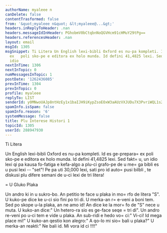 ```yaml
---
authorName: myaleee n
canDelete: false
contentTrasformed: false
from: '&quot;myaleee n&quot; &lt;myaleee@...&gt;'
headers.inReplyToHeader: .nan
headers.messageIdInHeader: PGhobmV0bCtqbnNoQGVHcm91cHMuY29tPg==
headers.referencesHeader: .nan
layout: email
msgId: 1305
msgSnippet: Ti Litera Un English lexi-bibli Oxford es nu-pa kompleti. Id es ge-prepara
  ex   poli sko-pe e editora ex holo munda. Id defini 41,4825 lexi. Sed faktu, un
  idio
nextInTime: 1306
nextInTopic: 0
numMessagesInTopic: 1
postDate: '1262436085'
prevInTime: 1304
prevInTopic: 0
profile: myaleee
replyTo: LIST
senderId: y0MNwoUAJp8ntHzEy1x1baIJH9iKypZsoEOxW3aAUzVXJUDu7X3PvriWQL1s2rBpCkRk5CRzZmk4fSMLIuOAAefZBTQ9zQ
spamInfo.isSpam: false
spamInfo.reason: '6'
systemMessage: false
title: Plu Interese Histori 1
topicId: 1305
userId: 288947930
---
```


Ti Litera

Un English lexi-bibli Oxford es nu-pa kompleti. Id es ge-prepara=
 ex   poli sko-pe e editora ex holo munda.
Id defini 41,4825 lexi. Sed fakt=
u, un idio lexi qi pa kausa fo-fatiga e kefa-algo a plu-ci grafo-pe de u me=
ga  bibli es u pusi lexi -- "set"! Pe pa uti 30,000 lexi, sati pro  id auto=
 pusi bilbli , te diskusi plu difere semani de u-ci lexi de tri litera! 
 
=
U Gluko Plaka 

Un andro ki in u sukro-bo. An petitio te face u plaka in mo=
rfo de litera "S". U kuko-pe dice ke u-ci sio fini  po tri di. U merka-an r=
e-veni a boni tem. Sed po skope u-la plaka, an ne amo id! An dice ke la mor=
fo de "S" nece u muta. U kuko-an dice:" Un hetero-ra sio es ge-face   seqe =
tri di". Un andro re-veni po u-ci tem e vide u plaka. An sub-ridi e hedo vo=
ci:" Vi-ci! Id mega place mi!" U kuko-an qestio kon alegro:" A qo-lo mi sio=
 bali u plaka?" U merka-an  reakti:" Ne bali id. Mi vora id ci !!!!"



